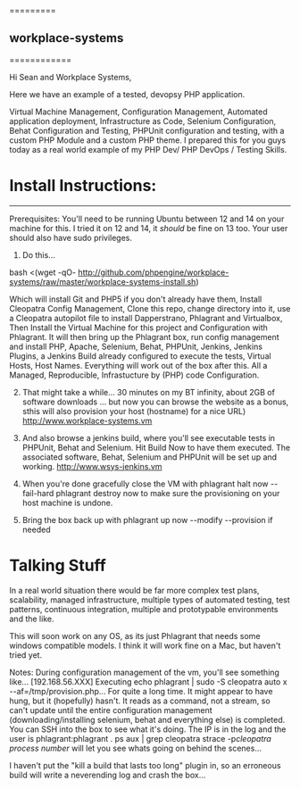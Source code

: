 =========
## workplace-systems
============

Hi Sean and Workplace Systems,

Here we have an example of a tested, devopsy PHP application.

Virtual Machine Management, Configuration Management, Automated application deployment, Infrastructure as Code,
Selenium Configuration, Behat Configuration and Testing, PHPUnit configuration and testing, with a custom PHP Module
and a custom PHP theme. I prepared this for you guys today as a real world example of my PHP Dev/ PHP DevOps /
Testing Skills.

# Install Instructions:
------------

Prerequisites: You'll need to be running Ubuntu between 12 and 14 on your machine for this. I tried it on 12 and 14, it
*should* be fine on 13 too. Your user should also have sudo privileges.

1) Do this...

bash <(wget -qO- http://github.com/phpengine/workplace-systems/raw/master/workplace-systems-install.sh)

Which will install Git and PHP5 if you don't already have them, Install Cleopatra Config Management, Clone this repo,
change directory into it, use a Cleopatra autopilot file to install Dapperstrano, Phlagrant and Virtualbox,
Then Install the Virtual Machine for this project and Configuration with Phlagrant. It will then bring up the Phlagrant
box, run config management and install PHP, Apache, Selenium, Behat, PHPUnit, Jenkins, Jenkins Plugins, a Jenkins Build
already configured to execute the tests, Virtual Hosts, Host Names. Everything will work out of the box after this. All
a Managed, Reproducible, Infrastucture by (PHP) code Configuration.

2) That might take a while... 30 minutes on my BT infinity, about 2GB of software downloads
   ... but now you can browse the website as a bonus, sthis will also provision your host (hostname) for a nice URL)
   http://www.workplace-systems.vm

3) And also browse a jenkins build, where you'll see executable tests in PHPUnit, Behat and Selenium. Hit Build Now
   to have them executed. The associated software, Behat, Selenium and PHPUnit will be set up and working.
   http://www.wsys-jenkins.vm

4) When you're done gracefully close the VM with
   phlagrant halt now --fail-hard
   phlagrant destroy now
   to make sure the provisioning on your host machine is undone.

5) Bring the box back up with
   phlagrant up now --modify --provision
   if needed


# Talking Stuff

In a real world situation there would be far more complex test plans, scalability, managed infrastructure, multiple types
of automated testing, test patterns, continuous integration, multiple and prototypable environments and the like.

This will soon work on any OS, as its just Phlagrant that needs some windows compatible models. I think it will work
fine on a Mac, but haven't tried yet.

Notes:
During configuration management of the vm, you'll see something like...
[192.168.56.XXX] Executing echo phlagrant | sudo -S cleopatra auto x --af=/tmp/provision.php...
For quite a long time. It might appear to have hung, but it (hopefully) hasn't. It reads as a command, not a stream, so
can't update until the entire configuration management (downloading/installing selenium, behat and everything else) is
completed. You can SSH into the box to see what it's doing. The IP is in the log and the user is phlagrant:phlagrant .
ps aux | grep cleopatra
strace -p*cleopatra process number*
will let you see whats going on behind the scenes...

I haven't put the "kill a build that lasts too long" plugin in, so an erroneous build will write a neverending log and
crash the box...
